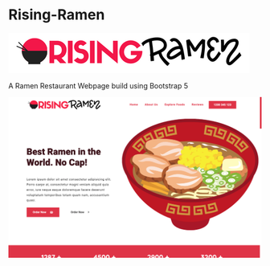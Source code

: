 # Rising-Ramen
![Rising Ramen Logo](https://raw.githubusercontent.com/Ansub/Rising-Ramen/master/images/img/logo%20(2).png)


A Ramen Restaurant Webpage build using Bootstrap 5 

![Homepage](https://raw.githubusercontent.com/Ansub/Rising-Ramen/master/images/github/Screenshot%202021-10-13%20at%205.39.55%20PM.png)
